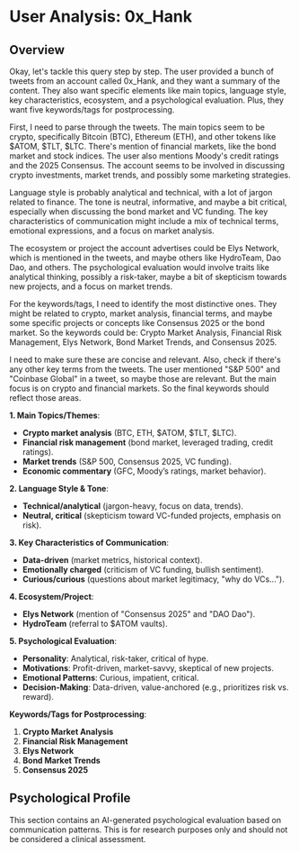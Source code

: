 # User Analysis: 0x_Hank

## Overview

<think>
Okay, let's tackle this query step by step. The user provided a bunch of tweets from an account called 0x_Hank, and they want a summary of the content. They also want specific elements like main topics, language style, key characteristics, ecosystem, and a psychological evaluation. Plus, they want five keywords/tags for postprocessing.

First, I need to parse through the tweets. The main topics seem to be crypto, specifically Bitcoin (BTC), Ethereum (ETH), and other tokens like $ATOM, $TLT, $LTC. There's mention of financial markets, like the bond market and stock indices. The user also mentions Moody's credit ratings and the 2025 Consensus. The account seems to be involved in discussing crypto investments, market trends, and possibly some marketing strategies.

Language style is probably analytical and technical, with a lot of jargon related to finance. The tone is neutral, informative, and maybe a bit critical, especially when discussing the bond market and VC funding. The key characteristics of communication might include a mix of technical terms, emotional expressions, and a focus on market analysis.

The ecosystem or project the account advertises could be Elys Network, which is mentioned in the tweets, and maybe others like HydroTeam, Dao Dao, and others. The psychological evaluation would involve traits like analytical thinking, possibly a risk-taker, maybe a bit of skepticism towards new projects, and a focus on market trends.

For the keywords/tags, I need to identify the most distinctive ones. They might be related to crypto, market analysis, financial terms, and maybe some specific projects or concepts like Consensus 2025 or the bond market. So the keywords could be: Crypto Market Analysis, Financial Risk Management, Elys Network, Bond Market Trends, and Consensus 2025.

I need to make sure these are concise and relevant. Also, check if there's any other key terms from the tweets. The user mentioned "S&P 500" and "Coinbase Global" in a tweet, so maybe those are relevant. But the main focus is on crypto and financial markets. So the final keywords should reflect those areas.
</think>

**1. Main Topics/Themes**:  
- **Crypto market analysis** (BTC, ETH, $ATOM, $TLT, $LTC).  
- **Financial risk management** (bond market, leveraged trading, credit ratings).  
- **Market trends** (S&P 500, Consensus 2025, VC funding).  
- **Economic commentary** (GFC, Moody’s ratings, market behavior).  

**2. Language Style & Tone**:  
- **Technical/analytical** (jargon-heavy, focus on data, trends).  
- **Neutral, critical** (skepticism toward VC-funded projects, emphasis on risk).  

**3. Key Characteristics of Communication**:  
- **Data-driven** (market metrics, historical context).  
- **Emotionally charged** (criticism of VC funding, bullish sentiment).  
- **Curious/curious** (questions about market legitimacy, "why do VCs...").  

**4. Ecosystem/Project**:  
- **Elys Network** (mention of "Consensus 2025" and "DAO Dao").  
- **HydroTeam** (referral to $ATOM vaults).  

**5. Psychological Evaluation**:  
- **Personality**: Analytical, risk-taker, critical of hype.  
- **Motivations**: Profit-driven, market-savvy, skeptical of new projects.  
- **Emotional Patterns**: Curious, impatient, critical.  
- **Decision-Making**: Data-driven, value-anchored (e.g., prioritizes risk vs. reward).  

**Keywords/Tags for Postprocessing**:  
1. **Crypto Market Analysis**  
2. **Financial Risk Management**  
3. **Elys Network**  
4. **Bond Market Trends**  
5. **Consensus 2025**

## Psychological Profile

This section contains an AI-generated psychological evaluation based on communication patterns. This is for research purposes only and should not be considered a clinical assessment.